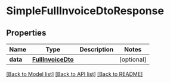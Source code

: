 # SimpleFullInvoiceDtoResponse

## Properties
Name | Type | Description | Notes
------------ | ------------- | ------------- | -------------
**data** | [**FullInvoiceDto**](FullInvoiceDto.md) |  | [optional] 

[[Back to Model list]](../README.md#documentation-for-models) [[Back to API list]](../README.md#documentation-for-api-endpoints) [[Back to README]](../README.md)

